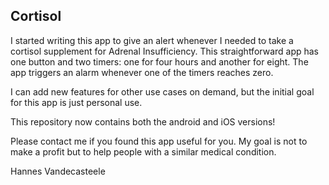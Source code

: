 Cortisol
----------

I started writing this app to give an alert whenever I needed to take a cortisol supplement for Adrenal Insufficiency. 
This straightforward app has one button and two timers: one for four hours and another for eight. The app triggers an alarm 
whenever one of the timers reaches zero. 

I can add new features for other use cases on demand, but the initial goal for this app is just personal use.

This repository now contains both the android and iOS versions!

Please contact me if you found this app useful for you. My goal is not to make a profit but to help people with a similar medical condition.



Hannes Vandecasteele
